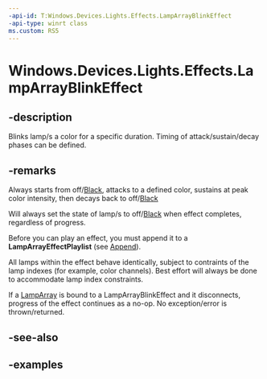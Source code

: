 ```yaml
---
-api-id: T:Windows.Devices.Lights.Effects.LampArrayBlinkEffect
-api-type: winrt class
ms.custom: RS5
---
```


<!-- Class syntax.
public class LampArrayBlinkEffect : ILampArrayEffect
-->

# Windows.Devices.Lights.Effects.LampArrayBlinkEffect

## -description
Blinks lamp/s a color for a specific duration.  Timing of attack/sustain/decay phases can be defined.

## -remarks
Always starts from off/[Black](../windows.ui/colors_black.md), attacks to a defined color, sustains at peak color intensity, then decays back to off/[Black](../windows.ui/colors_black.md)

Will always set the state of lamp/s to off/[Black](../windows.ui/colors_black.md) when effect completes, regardless of progress.

Before you can play an effect, you must append it to a **LampArrayEffectPlaylist** (see [Append](lamparrayeffectplaylist_append_292269384.md)).

All lamps within the effect behave identically, subject to contraints of the lamp indexes (for example, color channels). Best effort will always be done to accommodate lamp index constraints.

If a [LampArray](../windows.devices.lights/lamparray.md) is bound to a LampArrayBlinkEffect and it disconnects, progress of the effect continues as a no-op. No exception/error is thrown/returned.

## -see-also

## -examples

